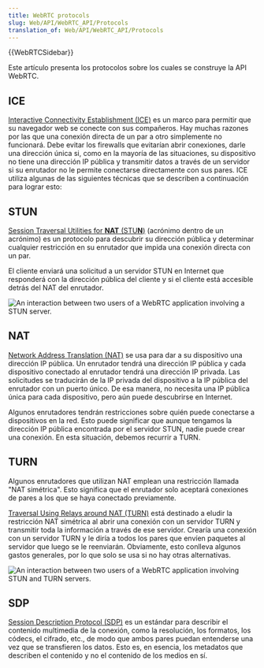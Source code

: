 ```yaml
---
title: WebRTC protocols
slug: Web/API/WebRTC_API/Protocols
translation_of: Web/API/WebRTC_API/Protocols
---
```

{{WebRTCSidebar}}

Este artículo presenta los protocolos sobre los cuales se construye la API WebRTC.

## ICE

[Interactive Connectivity Establishment (ICE)](http://en.wikipedia.org/wiki/Interactive_Connectivity_Establishment) es un marco para permitir que su navegador web se conecte con sus compañeros. Hay muchas razones por las que una conexión directa de un par a otro simplemente no funcionará. Debe evitar los firewalls que evitarían abrir conexiones, darle una dirección única si, como en la mayoría de las situaciones, su dispositivo no tiene una dirección IP pública y transmitir datos a través de un servidor si su enrutador no le permite conectarse directamente con sus pares. ICE utiliza algunas de las siguientes técnicas que se describen a continuación para lograr esto:

## STUN

[Session Traversal Utilities for **NAT** (STU**N**)](http://en.wikipedia.org/wiki/STUN) (acrónimo dentro de un acrónimo) es un protocolo para descubrir su dirección pública y determinar cualquier restricción en su enrutador que impida una conexión directa con un par.

El cliente enviará una solicitud a un servidor STUN en Internet que responderá con la dirección pública del cliente y si el cliente está accesible detrás del NAT del enrutador.

![An interaction between two users of a WebRTC application involving a STUN server.](https://mdn.mozillademos.org/files/6115/webrtc-stun.png)

## NAT

[Network Address Translation (NAT)](http://en.wikipedia.org/wiki/NAT) se usa para dar a su dispositivo una dirección IP pública. Un enrutador tendrá una dirección IP pública y cada dispositivo conectado al enrutador tendrá una dirección IP privada. Las solicitudes se traducirán de la IP privada del dispositivo a la IP pública del enrutador con un puerto único. De esa manera, no necesita una IP pública única para cada dispositivo, pero aún puede descubrirse en Internet.

Algunos enrutadores tendrán restricciones sobre quién puede conectarse a dispositivos en la red. Esto puede significar que aunque tengamos la dirección IP pública encontrada por el servidor STUN, nadie puede crear una conexión. En esta situación, debemos recurrir a TURN.

## TURN

Algunos enrutadores que utilizan NAT emplean una restricción llamada "NAT simétrica". Esto significa que el enrutador solo aceptará conexiones de pares a los que se haya conectado previamente.

[Traversal Using Relays around NAT (TURN)](http://en.wikipedia.org/wiki/TURN) está destinado a eludir la restricción NAT simétrica al abrir una conexión con un servidor TURN y transmitir toda la información a través de ese servidor. Crearía una conexión con un servidor TURN y le diría a todos los pares que envíen paquetes al servidor que luego se le reenviarán. Obviamente, esto conlleva algunos gastos generales, por lo que solo se usa si no hay otras alternativas.

![An interaction between two users of a WebRTC application involving STUN and TURN servers.](https://mdn.mozillademos.org/files/6117/webrtc-turn.png)

## SDP

[Session Description Protocol (SDP)](http://en.wikipedia.org/wiki/Session_Description_Protocol) es un estándar para describir el contenido multimedia de la conexión, como la resolución, los formatos, los códecs, el cifrado, etc., de modo que ambos pares puedan entenderse una vez que se transfieren los datos. Esto es, en esencia, los metadatos que describen el contenido y no el contenido de los medios en sí.
